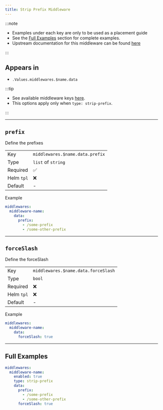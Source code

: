 ```yaml
---
title: Strip Prefix Middleware
---
```


:::note

- Examples under each key are only to be used as a placement guide
- See the [Full Examples](/common/middlewares/strip-prefix#full-examples) section for complete examples.
- Upstream documentation for this middleware can be found [here](https://doc.traefik.io/traefik/middlewares/http/stripprefix)

:::

## Appears in

- `.Values.middlewares.$name.data`

:::tip

- See available middleware keys [here](/common/middlewares).
- This options apply only when `type: strip-prefix`.

:::

---

## `prefix`

Define the prefixes

|            |                                 |
| ---------- | ------------------------------- |
| Key        | `middlewares.$name.data.prefix` |
| Type       | `list` of `string`              |
| Required   | ✅                               |
| Helm `tpl` | ❌                               |
| Default    | -                               |

Example

```yaml
middlewares:
  middleware-name:
    data:
      prefix:
        - /some-prefix
        - /some-other-prefix
```

---

## `forceSlash`

Define the forceSlash

|            |                                     |
| ---------- | ----------------------------------- |
| Key        | `middlewares.$name.data.forceSlash` |
| Type       | `bool`                              |
| Required   | ❌                                   |
| Helm `tpl` | ❌                                   |
| Default    | -                                   |

Example

```yaml
middlewares:
  middleware-name:
    data:
      forceSlash: true
```

---

## Full Examples

```yaml
middlewares:
  middleware-name:
    enabled: true
    type: strip-prefix
    data:
      prefix:
        - /some-prefix
        - /some-other-prefix
      forceSlash: true
```
